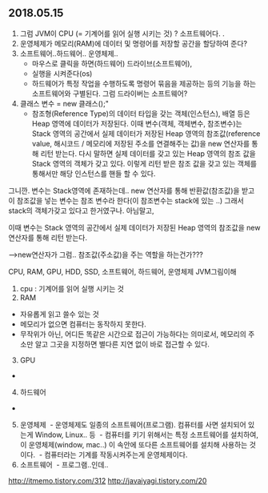 ## 2018.05.15 ##

1. 그럼 JVM이 CPU (= 기계어를 읽어 실행 시키는 것) ? 소프트웨어다. . 
2. 운영체제가 메모리(RAM)에 데이터 및 명령어를 저장할 공간을 할당하여 준다?
3. 소프트웨어..하드웨어.. 운영체제..
	- 마우스로 클릭을 하면(하드웨어) 드라이브(소프트웨어),
	- 실행을 시켜준다(os)
	- 하드웨어가 특정 작업을 수행하도록 명령어 묶음을 제공하는 등의 기능을 하는 소프트웨어와 구별된다. 그럼 드라이버는 소프트웨어?
3. 클래스 변수 =  new 클래스();" 
	- 참조형(Reference Type)의 데이터 타입을 갖는 객체(인스턴스), 배열 등은 Heap 영역에 데이터가 저장된다. 이때 변수(객체, 객체변수, 참조변수)는 Stack 영역의 공간에서 실제 데이터가 저장된 Heap 영역의 참조값(reference value, 해시코드 / 메모리에 저장된 주소를 연결해주는 값)을 new 연산자를 통해 리턴 받는다. 다시 말하면 실제 데이터를 갖고 있는 Heap 영역의 참조 값을 Stack 영역의 객체가 갖고 있다. 이렇게 리턴 받은 참조 값을 갖고 있는 객체를 통해서만 해당 인스턴스를 핸들 할 수 있다.
 
 그니깐. 변수는 Stack영역에 존재하는데.. new 연산자를 통해 반환값(참조값)을 받고 이 참조값을 넣는 변수는 참조 변수라 한다(이 참조변수는 stack에 있는 ..)  그래서 stack의 객체가갖고 있다고 한거였구나. 아님말고,


이때 변수는 Stack 영역의 공간에서 실제 데이터가 저장된 Heap 영역의 참조값을 new 연산자를 통해 리턴 받는다. 
 
 -->new연산자가 그럼.. 참조값(주소값)을 주는 역할을 하는건가???
 
CPU, RAM, GPU, HDD, SSD, 소프트웨어, 하드웨어, 운영체제
JVM그림이해

1. cpu : 기계어를 읽어 실행 시키는 것
2. RAM
 - 자유롭게 읽고 쓸수 있는 것
 - 메모리가 없으면 컴퓨터는 동작하지 못한다. 
 - 무작위가 아닌, 어디든 똑같은 시간으로 접근이 가능하다는 의미로서, 메모리의 주소만 알고 그곳을 지정하면 별다른 지연 없이 바로 접근할 수 있다.
3. GPU
 - 
4. 하드웨어
  - 
5. 운영체제
  - 운영체제도 일종의 소프트웨어(프로그램). 컴퓨터를 사면 설치되어 있는게 Window, Linux.. 등
  - 컴퓨터를 키기 위해서는 특정 소프트웨어를 설치하여, 이 운영체제(window, mac..) 이 속안에 또다른 소프트웨어를 설치해 사용하는 것이다.
  - 컴퓨터라는 기계를 작동시켜주는게 운영체제이다.
6. 소프트웨어
  - 프로그램..인데.. 

 
 http://itmemo.tistory.com/312
 http://javaiyagi.tistory.com/20
